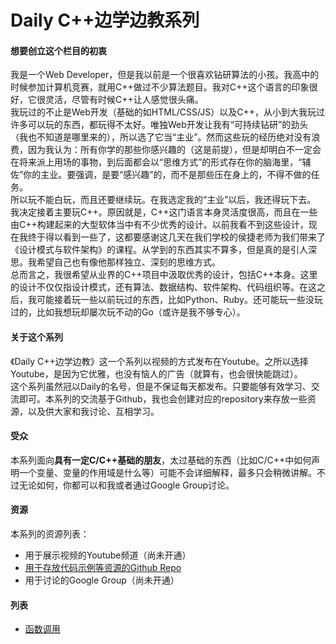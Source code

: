 # Daily C++边学边教系列

#### 想要创立这个栏目的初衷
我是一个Web Developer，但是我以前是一个很喜欢钻研算法的小孩。我高中的时候参加计算机竞赛，就用C++做过不少算法题目。我对C++这个语言的印象很好，它很灵活，尽管有时候C++让人感觉很头痛。  
我玩过的不止是Web开发（基础的如HTML/CSS/JS）以及C++，从小到大我玩过许多可以玩的东西，都玩得不太好。唯独Web开发让我有“可持续钻研”的劲头（我也不知道是哪里来的），所以选了它当“主业”。然而这些玩的经历绝对没有浪费，因为我认为：所有你学的那些你感兴趣的（这是前提），但是却明白不一定会在将来派上用场的事物，到后面都会以“思维方式”的形式存在你的脑海里，“辅佐”你的主业。要强调，是要“感兴趣”的，而不是那些压在身上的，不得不做的任务。  
所以玩不能白玩，而且还要继续玩。在我选定我的“主业”以后，我还得玩下去。  
我决定接着主要玩C++。原因就是，C++这门语言本身灵活度很高，而且在一些由C++构建起来的大型软体当中有不少优秀的设计。以前我看不到这些设计，现在我终于得以看到一些了，这都要感谢这几天在我们学校的侯捷老师为我们带来了《设计模式与软件架构》的课程。从学到的东西其实不算多，但是真的是引人深思。我希望自己也有像他那样独立、深刻的思维方式。  
总而言之，我很希望从业界的C++项目中汲取优秀的设计，包括C++本身。这里的设计不仅仅指设计模式，还有算法、数据结构、软件架构、代码组织等。在这之后，我可能接着玩一些以前玩过的东西，比如Python、Ruby。还可能玩一些没玩过的，比如我想玩却屡次玩不动的Go（或许是我不够专心）。  

#### 关于这个系列
《Daily C++边学边教》这一个系列以视频的方式发布在Youtube。之所以选择Youtube，是因为它优雅，也没有恼人的广告（就算有，也会很快能跳过）。  
这个系列虽然冠以Daily的名号，但是不保证每天都发布。只要能够有效学习、交流即可。本系列的交流基于Github，我也会创建对应的repository来存放一些资源，以及供大家和我讨论、互相学习。  

#### 受众
本系列面向**具有一定C/C++基础的朋友**，太过基础的东西（比如C/C++中如何声明一个变量、变量的作用域是什么等）可能不会详细解释，最多只会稍微讲解。不过无论如何，你都可以和我或者通过Google Group讨论。

#### 资源
本系列的资源列表：

- 用于展示视频的Youtube频道（尚未开通）
- [用于存放代码示例等资源的Github Repo](https://github.com/tjwudi/daily-cpp)
- 用于讨论的Google Group（尚未开通）

#### 列表

- [函数调用](https://www.youtube.com/watch?v=MIq3OnRZcfE&feature=youtu.be)